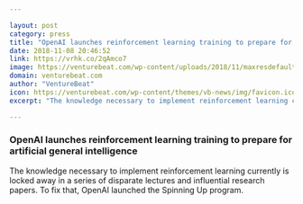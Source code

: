 ```yaml
---

layout: post
category: press
title: "OpenAI launches reinforcement learning training to prepare for artificial general intelligence"
date: 2018-11-08 20:46:52
link: https://vrhk.co/2qAmco7
image: https://venturebeat.com/wp-content/uploads/2018/11/maxresdefault.jpg?fit=1280%2C720&strip=all
domain: venturebeat.com
author: "VentureBeat"
icon: https://venturebeat.com/wp-content/themes/vb-news/img/favicon.ico
excerpt: "The knowledge necessary to implement reinforcement learning currently is locked away in a series of disparate lectures and influential research papers. To fix that, OpenAI launched the Spinning Up program."

---
```


### OpenAI launches reinforcement learning training to prepare for artificial general intelligence

The knowledge necessary to implement reinforcement learning currently is locked away in a series of disparate lectures and influential research papers. To fix that, OpenAI launched the Spinning Up program.